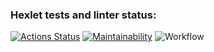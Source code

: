 ### Hexlet tests and linter status:
[![Actions Status](https://github.com/pteroz/python-project-lvl1/workflows/hexlet-check/badge.svg)](https://github.com/pteroz/python-project-lvl1/actions)
[![Maintainability](https://api.codeclimate.com/v1/badges/a99a88d28ad37a79dbf6/maintainability)](https://codeclimate.com/github/codeclimate/codeclimate/maintainability)
![Workflow](https://github.com/pteroz/python-project-lvl1/actions/workflows/main.yml/badge.svg)
